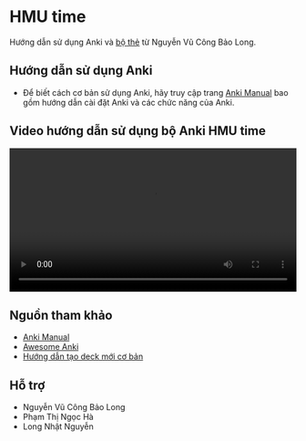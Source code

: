 # HMU time

Hướng dẫn sử dụng Anki và [bộ thẻ](HMU-time.apkg) từ Nguyễn Vũ Công Bảo Long.

## Hướng dẫn sử dụng Anki

- Để biết cách cơ bản sử dụng Anki, hãy truy cập trang [Anki Manual](https://docs.ankiweb.net/) bao gồm hướng dẫn cài đặt Anki và các chức năng của Anki.

## Video hướng dẫn sử dụng bộ Anki HMU time

<video width="100%" controls>
  <source src="huong_dan.mp4" type="video/mp4">
</video>

## Nguồn tham khảo

- [Anki Manual](https://docs.ankiweb.net/)
- [Awesome Anki](https://github.com/tianshanghong/awesome-anki)
- [Hướng dẫn tạo deck mới cơ bản](create-new-deck)

## Hỗ trợ

- Nguyễn Vũ Công Bảo Long
- Phạm Thị Ngọc Hà
- Long Nhật Nguyễn
